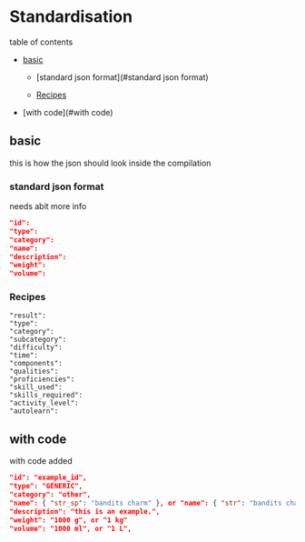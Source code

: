 # **Standardisation**

table of contents

* [basic](#basic)
  * [standard json format](#standard json format)

  * [Recipes](#recipes)

* [with code](#with code)

## basic

this is how the json should look inside the compilation

### standard json format

needs abit more info

```json
"id":
"type":
"category":
"name": 
"description": 
"weight":
"volume":
```

### Recipes

``` 
"result":
"type":
"category":
"subcategory":
"difficulty":
"time": 
"components":
"qualities":
"proficiencies":
"skill_used":
"skills_required":
"activity_level":
"autolearn":
```





## with code

with code added

```json
"id": "example_id",
"type": "GENERIC",
"category": "other",
"name": { "str_sp": "bandits charm" }, or "name": { "str": "bandits charm", "str_pl": "bandits charms"  },
"description": "this is an example.",
"weight": "1000 g", or "1 kg"
"volume": "1000 ml", or "1 L",
```

